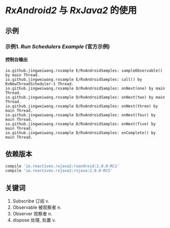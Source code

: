 # *RxAndroid2* 与 *RxJava2* 的使用

## 示例

### 示例1. *Run Schedulers Example* (官方示例)

#### 控制台输出

```
io.github.jingweiwang.rxsample E/RxAndroidSamples: sampleObservable() by main Thread.
io.github.jingweiwang.rxsample E/RxAndroidSamples: call() by RxNewThreadScheduler-1 Thread.
io.github.jingweiwang.rxsample D/RxAndroidSamples: onNext(one) by main Thread.
io.github.jingweiwang.rxsample D/RxAndroidSamples: onNext(two) by main Thread.
io.github.jingweiwang.rxsample D/RxAndroidSamples: onNext(three) by main Thread.
io.github.jingweiwang.rxsample D/RxAndroidSamples: onNext(four) by main Thread.
io.github.jingweiwang.rxsample D/RxAndroidSamples: onNext(five) by main Thread.
io.github.jingweiwang.rxsample D/RxAndroidSamples: onComplete() by main Thread.
```

## 依赖版本

```groovy
compile 'io.reactivex.rxjava2:rxandroid:2.0.0-RC1'
compile 'io.reactivex.rxjava2:rxjava:2.0.0-RC5'
```

## 关键词

1. Subscribe 订阅 v.
2. Observable 被观察者 n.
3. Observer 观察者 n.
4. dispose 处理, 处置 v.
